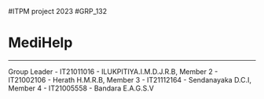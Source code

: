 #ITPM project 2023
#GRP_132
# MediHelp
-------------------------------------------------------------
Group Leader - IT21011016 - ILUKPITIYA.I.M.D.J.R.B, 
Member 2 - IT21002106 - Herath H.M.R.B, 
Member 3 - IT21112164 - Sendanayaka D.C.I, 
Member 4 - IT21005558 - Bandara E.A.G.S.V
